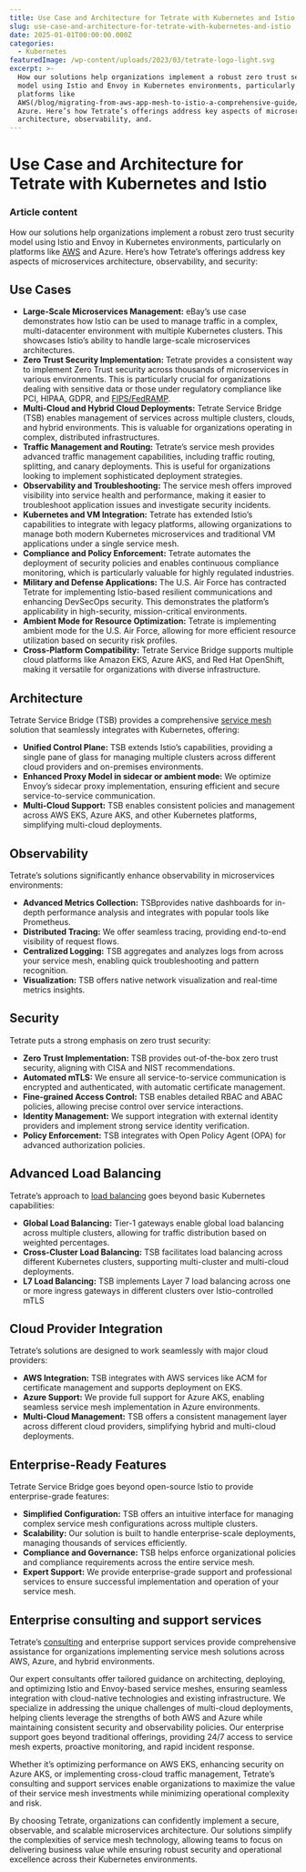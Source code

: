 ```yaml
---
title: Use Case and Architecture for Tetrate with Kubernetes and Istio
slug: use-case-and-architecture-for-tetrate-with-kubernetes-and-istio
date: 2025-01-01T00:00:00.000Z
categories:
  - Kubernetes
featuredImage: /wp-content/uploads/2023/03/tetrate-logo-light.svg
excerpt: >-
  How our solutions help organizations implement a robust zero trust security
  model using Istio and Envoy in Kubernetes environments, particularly on
  platforms like
  AWS(/blog/migrating-from-aws-app-mesh-to-istio-a-comprehensive-guide/) and
  Azure. Here’s how Tetrate’s offerings address key aspects of microservices
  architecture, observability, and.
---
```

# Use Case and Architecture for Tetrate with Kubernetes and Istio

### Article content

How our solutions help organizations implement a robust zero trust security model using Istio and Envoy in Kubernetes environments, particularly on platforms like [AWS](/blog/migrating-from-aws-app-mesh-to-istio-a-comprehensive-guide/) and Azure. Here’s how Tetrate’s offerings address key aspects of microservices architecture, observability, and security:

## Use Cases

*   **Large-Scale Microservices Management:** eBay’s use case demonstrates how Istio can be used to manage traffic in a complex, multi-datacenter environment with multiple Kubernetes clusters. This showcases Istio’s ability to handle large-scale microservices architectures.
*   **Zero Trust Security Implementation:** Tetrate provides a consistent way to implement Zero Trust security across thousands of microservices in various environments. This is particularly crucial for organizations dealing with sensitive data or those under regulatory compliance like PCI, HIPAA, GDPR, and [FIPS/FedRAMP](/learn/fips/fips-fedramp/).
*   **Multi-Cloud and Hybrid Cloud Deployments:** Tetrate Service Bridge (TSB) enables management of services across multiple clusters, clouds, and hybrid environments. This is valuable for organizations operating in complex, distributed infrastructures.
*   **Traffic Management and Routing:** Tetrate’s service mesh provides advanced traffic management capabilities, including traffic routing, splitting, and canary deployments. This is useful for organizations looking to implement sophisticated deployment strategies.
*   **Observability and Troubleshooting:** The service mesh offers improved visibility into service health and performance, making it easier to troubleshoot application issues and investigate security incidents.
*   **Kubernetes and VM Integration:** Tetrate has extended Istio’s capabilities to integrate with legacy platforms, allowing organizations to manage both modern Kubernetes microservices and traditional VM applications under a single service mesh.
*   **Compliance and Policy Enforcement:** Tetrate automates the deployment of security policies and enables continuous compliance monitoring, which is particularly valuable for highly regulated industries.
*   **Military and Defense Applications:** The U.S. Air Force has contracted Tetrate for implementing Istio-based resilient communications and enhancing DevSecOps security. This demonstrates the platform’s applicability in high-security, mission-critical environments.
*   **Ambient Mode for Resource Optimization:** Tetrate is implementing ambient mode for the U.S. Air Force, allowing for more efficient resource utilization based on security risk profiles.
*   **Cross-Platform Compatibility:** Tetrate Service Bridge supports multiple cloud platforms like Amazon EKS, Azure AKS, and Red Hat OpenShift, making it versatile for organizations with diverse infrastructure.

## Architecture

Tetrate Service Bridge (TSB) provides a comprehensive [service mesh](/blog/service-mesh-architecture/) solution that seamlessly integrates with Kubernetes, offering:

*   **Unified Control Plane:** TSB extends Istio’s capabilities, providing a single pane of glass for managing multiple clusters across different cloud providers and on-premises environments.
*   **Enhanced Proxy Model in sidecar or ambient mode:** We optimize Envoy’s sidecar proxy implementation, ensuring efficient and secure service-to-service communication.
*   **Multi-Cloud Support:** TSB enables consistent policies and management across AWS EKS, Azure AKS, and other Kubernetes platforms, simplifying multi-cloud deployments.

## Observability

Tetrate’s solutions significantly enhance observability in microservices environments:

*   **Advanced Metrics Collection:** TSBprovides native dashboards for in-depth performance analysis and integrates with popular tools like Prometheus.
*   **Distributed Tracing:** We offer seamless tracing, providing end-to-end visibility of request flows.
*   **Centralized Logging:** TSB aggregates and analyzes logs from across your service mesh, enabling quick troubleshooting and pattern recognition.
*   **Visualization:** TSB offers native network visualization and real-time metrics insights.

## Security

Tetrate puts a strong emphasis on zero trust security:

*   **Zero Trust Implementation:** TSB provides out-of-the-box zero trust security, aligning with CISA and NIST recommendations.
*   **Automated mTLS:** We ensure all service-to-service communication is encrypted and authenticated, with automatic certificate management.
*   **Fine-grained Access Control:** TSB enables detailed RBAC and ABAC policies, allowing precise control over service interactions.
*   **Identity Management:** We support integration with external identity providers and implement strong service identity verification.
*   **Policy Enforcement:** TSB integrates with Open Policy Agent (OPA) for advanced authorization policies.

## Advanced Load Balancing

Tetrate’s approach to [load balancing](/learn/kubernetes/kubernetes-ingress-load-balancer/) goes beyond basic Kubernetes capabilities:

*   **Global Load Balancing:** Tier-1 gateways enable global load balancing across multiple clusters, allowing for traffic distribution based on weighted percentages.
*   **Cross-Cluster Load Balancing:** TSB facilitates load balancing across different Kubernetes clusters, supporting multi-cluster and multi-cloud deployments.
*   **L7 Load Balancing:** TSB implements Layer 7 load balancing across one or more ingress gateways in different clusters over Istio-controlled mTLS

## Cloud Provider Integration

Tetrate’s solutions are designed to work seamlessly with major cloud providers:

*   **AWS Integration:** TSB integrates with AWS services like ACM for certificate management and supports deployment on EKS.
*   **Azure Support:** We provide full support for Azure AKS, enabling seamless service mesh implementation in Azure environments.
*   **Multi-Cloud Management:** TSB offers a consistent management layer across different cloud providers, simplifying hybrid and multi-cloud deployments.

## Enterprise-Ready Features

Tetrate Service Bridge goes beyond open-source Istio to provide enterprise-grade features:

*   **Simplified Configuration:** TSB offers an intuitive interface for managing complex service mesh configurations across multiple clusters.
*   **Scalability:** Our solution is built to handle enterprise-scale deployments, managing thousands of services efficiently.
*   **Compliance and Governance:** TSB helps enforce organizational policies and compliance requirements across the entire service mesh.
*   **Expert Support:** We provide enterprise-grade support and professional services to ensure successful implementation and operation of your service mesh.

## Enterprise consulting and support services

Tetrate’s [consulting](/kubernetes-consulting/) and enterprise support services provide comprehensive assistance for organizations implementing service mesh solutions across AWS, Azure, and hybrid environments.

Our expert consultants offer tailored guidance on architecting, deploying, and optimizing Istio and Envoy-based service meshes, ensuring seamless integration with cloud-native technologies and existing infrastructure. We specialize in addressing the unique challenges of multi-cloud deployments, helping clients leverage the strengths of both AWS and Azure while maintaining consistent security and observability policies. Our enterprise support goes beyond traditional offerings, providing 24/7 access to service mesh experts, proactive monitoring, and rapid incident response.

Whether it’s optimizing performance on AWS EKS, enhancing security on Azure AKS, or implementing cross-cloud traffic management, Tetrate’s consulting and support services enable organizations to maximize the value of their service mesh investments while minimizing operational complexity and risk.

By choosing Tetrate, organizations can confidently implement a secure, observable, and scalable microservices architecture. Our solutions simplify the complexities of service mesh technology, allowing teams to focus on delivering business value while ensuring robust security and operational excellence across their Kubernetes environments.
